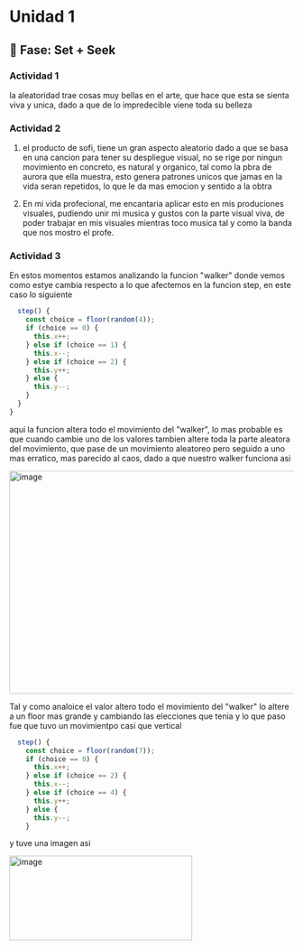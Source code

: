 # Unidad 1

## 🔎 Fase: Set + Seek

### Actividad 1

la aleatoridad trae cosas muy bellas en el arte, que hace que esta se sienta viva y unica, dado a que de lo impredecible viene toda su belleza

### Actividad 2

1. el producto de sofi, tiene un gran aspecto aleatorio dado a que se basa en una cancion para tener su despliegue visual, no se rige por ningun movimiento en concreto, es natural y organico, tal como la pbra de aurora que ella muestra, esto genera patrones unicos que jamas en la vida seran repetidos, lo que le da mas emocion y sentido a la obtra

2. En mi vida profecional, me encantaria aplicar esto en mis produciones visuales, pudiendo unir mi musica y gustos con la parte visual viva, de poder trabajar en mis visuales mientras toco musica tal y como la banda que nos mostro el profe.


### Actividad 3

En estos momentos estamos analizando la funcion "walker" donde vemos como estye cambia respecto a lo que afectemos en la funcion step, en este caso lo siguiente
```js
  step() {
    const choice = floor(random(4));
    if (choice == 0) {
      this.x++;
    } else if (choice == 1) {
      this.x--;
    } else if (choice == 2) {
      this.y++;
    } else {
      this.y--;
    }
  }
}
```

aqui la funcion altera todo el movimiento del "walker", lo mas probable es que cuando cambie uno de los valores tambien altere toda la parte aleatora del movimiento, que pase de un movimiento aleatoreo pero seguido a uno mas erratico, mas parecido al caos, dado a que nuestro walker funciona asi

<img width="784" height="395" alt="image" src="https://github.com/user-attachments/assets/959a35fa-82d5-4d85-9655-a37363d60157" />

Tal y como analoice el valor altero todo el movimiento del "walker" lo altere a un floor mas grande y cambiando las elecciones que tenia y lo que paso fue que tuvo un movimientpo casi que vertical

```js
  step() {
    const choice = floor(random(7));
    if (choice == 0) {
      this.x++;
    } else if (choice == 2) {
      this.x--;
    } else if (choice == 4) {
      this.y++;
    } else {
      this.y--;
    }
```
y tuve una imagen asi 

<img width="324" height="150" alt="image" src="https://github.com/user-attachments/assets/e079eacb-fcb7-43b4-bded-4b729062d4d6" />

